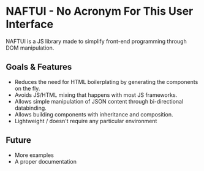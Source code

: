 # NAFTUI - No Acronym For This User Interface
NAFTUI is a JS library made to simplify front-end programming through DOM manipulation. 

## Goals & Features
* Reduces the need for HTML boilerplating by generating the components on the fly.
* Avoids JS/HTML mixing that happens with most JS frameworks.
* Allows simple manipulation of JSON content through bi-directional databinding.
* Allows building components with inheritance and composition.
* Lightweight / doesn't require any particular environment

## Future
* More examples
* A proper documentation
